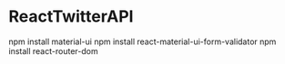 # ReactTwitterAPI
npm install material-ui
npm install react-material-ui-form-validator
npm install react-router-dom